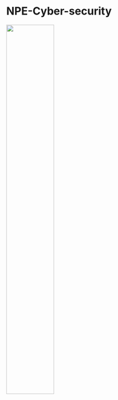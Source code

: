 # NPE-Cyber-security

<img src="https://upload.wikimedia.org/wikipedia/commons/d/d5/Virtualbox_logo.png" width="50%">
